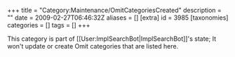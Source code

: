 +++
title = "Category:Maintenance/OmitCategoriesCreated"
description = ""
date = 2009-02-27T06:46:32Z
aliases = []
[extra]
id = 3985
[taxonomies]
categories = []
tags = []
+++

This category is part of [[User:ImplSearchBot|ImplSearchBot]]'s state; It won't update or create Omit categories that are listed here.
